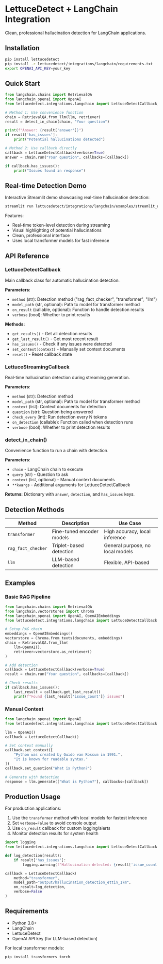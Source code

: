 # LettuceDetect + LangChain Integration

Clean, professional hallucination detection for LangChain applications.

## Installation

```bash
pip install lettucedetect
pip install -r lettucedetect/integrations/langchain/requirements.txt
export OPENAI_API_KEY=your_key
```

## Quick Start

```python
from langchain.chains import RetrievalQA
from langchain_openai import OpenAI
from lettucedetect.integrations.langchain import LettuceDetectCallback, detect_in_chain

# Method 1: Use convenience function
chain = RetrievalQA.from_llm(llm, retriever)
result = detect_in_chain(chain, "Your question")

print(f"Answer: {result['answer']}")
if result['has_issues']:
    print("Potential hallucinations detected")

# Method 2: Use callback directly  
callback = LettuceDetectCallback(verbose=True)
answer = chain.run("Your question", callbacks=[callback])

if callback.has_issues():
    print("Issues found in response")
```

## Real-time Detection Demo

Interactive Streamlit demo showcasing real-time hallucination detection:

```bash
streamlit run lettucedetect/integrations/langchain/examples/streamlit_app.py
```

Features:
- Real-time token-level detection during streaming
- Visual highlighting of potential hallucinations
- Clean, professional interface
- Uses local transformer models for fast inference

## API Reference

### LettuceDetectCallback

Main callback class for automatic hallucination detection.

**Parameters:**
- `method` (str): Detection method ("rag_fact_checker", "transformer", "llm")
- `model_path` (str, optional): Path to model for transformer method
- `on_result` (callable, optional): Function to handle detection results
- `verbose` (bool): Whether to print results

**Methods:**
- `get_results()` - Get all detection results
- `get_last_result()` - Get most recent result  
- `has_issues()` - Check if any issues were detected
- `set_context(context)` - Manually set context documents
- `reset()` - Reset callback state

### LettuceStreamingCallback

Real-time hallucination detection during streaming generation.

**Parameters:**
- `method` (str): Detection method
- `model_path` (str, optional): Path to model for transformer method
- `context` (list): Context documents for detection
- `question` (str): Question being answered
- `check_every` (int): Run detection every N tokens
- `on_detection` (callable): Function called when detection runs
- `verbose` (bool): Whether to print detection results

### detect_in_chain()

Convenience function to run a chain with detection.

**Parameters:**
- `chain` - LangChain chain to execute
- `query` (str) - Question to ask
- `context` (list, optional) - Manual context documents
- `**kwargs` - Additional arguments for LettuceDetectCallback

**Returns:**
Dictionary with `answer`, `detection`, and `has_issues` keys.

## Detection Methods

| Method | Description | Use Case |
|--------|-------------|----------|
| `transformer` | Fine-tuned encoder models | High accuracy, local inference |
| `rag_fact_checker` | Triplet-based detection | General purpose, no local models |
| `llm` | LLM-based detection | Flexible, API-based |

## Examples

### Basic RAG Pipeline

```python
from langchain.chains import RetrievalQA
from langchain.vectorstores import Chroma
from langchain_openai import OpenAI, OpenAIEmbeddings
from lettucedetect.integrations.langchain import LettuceDetectCallback

# Setup RAG chain
embeddings = OpenAIEmbeddings() 
vectorstore = Chroma.from_texts(documents, embeddings)
chain = RetrievalQA.from_llm(
    llm=OpenAI(),
    retriever=vectorstore.as_retriever()
)

# Add detection
callback = LettuceDetectCallback(verbose=True)
result = chain.run("Your question", callbacks=[callback])

# Check results
if callback.has_issues():
    last_result = callback.get_last_result()
    print(f"Found {last_result['issue_count']} issues")
```

### Manual Context

```python
from langchain_openai import OpenAI
from lettucedetect.integrations.langchain import LettuceDetectCallback

llm = OpenAI()
callback = LettuceDetectCallback()

# Set context manually
callback.set_context([
    "Python was created by Guido van Rossum in 1991.",
    "It is known for readable syntax."
])
callback.set_question("What is Python?")

# Generate with detection
response = llm.generate(["What is Python?"], callbacks=[callback])
```

## Production Usage

For production applications:

1. Use the `transformer` method with local models for fastest inference
2. Set `verbose=False` to avoid console output
3. Use `on_result` callback for custom logging/alerts
4. Monitor detection results for system health

```python
import logging
from lettucedetect.integrations.langchain import LettuceDetectCallback

def log_detection(result):
    if result['has_issues']:
        logging.warning(f"Hallucination detected: {result['issue_count']} issues")

callback = LettuceDetectCallback(
    method="transformer",
    model_path="output/hallucination_detection_ettin_17m",
    on_result=log_detection,
    verbose=False
)
```

## Requirements

- Python 3.8+
- LangChain
- LettuceDetect
- OpenAI API key (for LLM-based detection)

For local transformer models:
```bash
pip install transformers torch
```